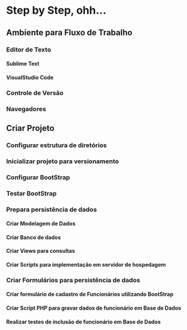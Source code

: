 # Step by Step, ohh...

## Ambiente para Fluxo de Trabalho
### Editor de Texto
#### Sublime Text
#### VisualStudio Code

### Controle de Versão
### Navegadores

## Criar Projeto

### Configurar estrutura de diretórios
### Inicializar projeto para versionamento
### Configurar BootStrap
### Testar BootStrap


### Prepara persistência de dados
#### Criar Modelagem de Dados
#### Criar Banco de dados
#### Criar Views para consultas
#### Criar Scripts para implementação em servidor de hospedagem

### Criar Formulários para persistência de dados
#### Criar formulário de cadastro de Funcionários utilizando BootStrap
#### Criar Script PHP para gravar dados de funcionário em Base de Dados
#### Realizar testes de inclusão de funcionário em Base de Dados
